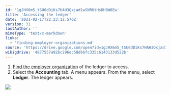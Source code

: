 ```yaml
---
id: '1gJHX6m5_tSU6dDiKs7HAH3Qxjad1wSNRUtHsDHBW8Ew'
title: 'Accessing the ledger'
date: '2021-02-17T22:23:12.576Z'
version: 31
lastAuthor: ''
mimeType: 'text/x-markdown'
links:
  - 'finding-employer-organizations.md'
source: 'https://drive.google.com/open?id=1gJHX6m5_tSU6dDiKs7HAH3Qxjad1wSNRUtHsDHBW8Ew'
wikigdrive: '4877557a92bc296ec58d6bfc335c6143133d522b'
---
```

1. [Find the employer organization](finding-employer-organizations.md) of the ledger to access.
2. Select the <strong>Accounting</strong> tab. A menu appears. From the menu, select <strong>Ledger</strong>. The ledger appears.

![](../accessing-the-ledger.assets/0ee37a67cc05499d049c353976a231c0.png)
